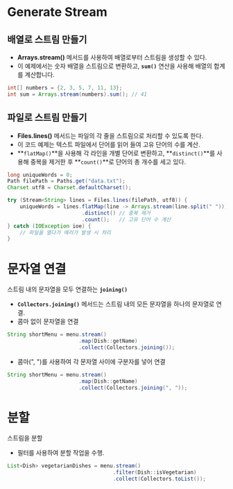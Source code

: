 # Generate Stream

## 배열로 스트림 만들기
- **Arrays.stream()** 메서드를 사용하여 배열로부터 스트림을 생성할 수 있다.
- 이 예제에서는 숫자 배열을 스트림으로 변환하고, **`sum()`** 연산을 사용해 배열의 합계를 계산합니다.

```java
int[] numbers = {2, 3, 5, 7, 11, 13};
int sum = Arrays.stream(numbers).sum(); // 41
```

## 파일로 스트림 만들기
- **Files.lines()** 메서드는 파일의 각 줄을 스트림으로 처리할 수 있도록 한다.
- 이 코드 예제는 텍스트 파일에서 단어를 읽어 들여 고유 단어의 수를 계산.
- **`flatMap()`**을 사용해 각 라인을 개별 단어로 변환하고, **`distinct()`**를 사용해 중복을 제거한 후 **`count()`**로 단어의 총 개수를 세고 있다.

```java
long uniqueWords = 0;
Path filePath = Paths.get("data.txt");
Charset utf8 = Charset.defaultCharset();

try (Stream<String> lines = Files.lines(filePath, utf8)) {
    uniqueWords = lines.flatMap(line -> Arrays.stream(line.split(" ")))
                        .distinct() // 중복 제거
                        .count();   // 고유 단어 수 계산
} catch (IOException ioe) {
    // 파일을 열다가 에러가 발생 시 처리
}
```

# 문자열 연결
스트림 내의 문자열을 모두 연결하는 **`joining()`**
- **`Collectors.joining()`** 메서드는 스트림 내의 모든 문자열을 하나의 문자열로 연결.
- 콤마 없이 문자열을 연결

```java
String shortMenu = menu.stream()
                       .map(Dish::getName)
                       .collect(Collectors.joining());
```

- 콤마(", ")를 사용하여 각 문자열 사이에 구분자를 넣어 연결
```java
String shortMenu = menu.stream()
                       .map(Dish::getName)
                       .collect(Collectors.joining(", "));
```

# 분할
스트림을 분할
- 필터를 사용하여 분할 작업을 수행.

```java
List<Dish> vegetarianDishes = menu.stream()
                                  .filter(Dish::isVegetarian)
                                  .collect(Collectors.toList());
```
